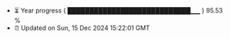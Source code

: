- ⏳ Year progress { ████████████████████████████▁▁ } 95.53 %
- ⏰ Updated on Sun, 15 Dec 2024 15:22:01 GMT

